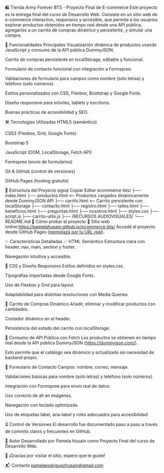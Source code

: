 🛍️ Tienda Army Forever BTS - Proyecto Final de E-commerce
Este proyecto es la entrega final del curso de Desarrollo Web. Consiste en un sitio web de e-commerce interactivo, responsivo y accesible, que permite a los usuarios explorar productos obtenidos en tiempo real desde una API pública, agregarlos a un carrito de compras dinámico y persistente, y simular una compra.

📌 Funcionalidades Principales
Visualización dinámica de productos usando JavaScript y consumo de la API pública DummyJSON.

Carrito de compras persistente en localStorage, editable y funcional.

Formulario de contacto funcional con integración a Formspree.

Validaciones de formulario para campos como nombre (solo letras) y teléfono (solo números).

Estilos personalizados con CSS, Flexbox, Bootstrap y Google Fonts.

Diseño responsive para móviles, tablets y escritorio.

Buenas prácticas de accesibilidad y SEO.

🛠️ Tecnologías Utilizadas
HTML5 (semántico)

CSS3 (Flexbox, Grid, Google Fonts)

Bootstrap 5

JavaScript (DOM, LocalStorage, Fetch API)

Formspree (envío de formularios)

Git & GitHub (control de versiones)

GitHub Pages (hosting gratuito)

📁 Estructura del Proyecto
pgsql
Copiar
Editar
ecommerce-bts/
├── index.html
├── productos.html         <-- Productos cargados dinámicamente desde DummyJSON API
├── carrito.html           <-- Carrito persistente con localStorage
├── contacto.html
├── registro.html
├── talles.html
├── beneficios.html
├── preguntas.html
├── nosotros.html
├── styles.css
├── script.js
├── carrito-utils.js
├── /RECURSOS AUDIOVISUALES/
└── README.md
🚀 Cómo probar el proyecto
🔗 Sitio web online:https://pamelahusain.github.io/ecommerce-bts/
Accedé al proyecto desde GitHub Pages ([reemplazá por tu URL real](https://pamelahusain.github.io/ecommerce-bts/)).

✨ Características Detalladas
✅ HTML Semántico
Estructura clara con header, nav, main, section y footer.

Navegación intuitiva y accesible.

🎨 CSS y Diseño Responsivo
Estilos definidos en styles.css.

Tipografías importadas desde Google Fonts.

Uso de Flexbox y Grid para layout.

Adaptabilidad para distintas resoluciones con Media Queries.

🛒 Carrito de Compras Dinámico
Añadir, eliminar y modificar productos con cantidades.

Contador dinámico en el header.

Persistencia del estado del carrito con localStorage.

🔁 Consumo de API Pública con Fetch
Los productos se obtienen en tiempo real desde la API pública DummyJSON (https://dummyjson.com/).

Esto permite que el catálogo sea dinámico y actualizado sin necesidad de backend propio.

📩 Formulario de Contacto
Campos: nombre, correo, mensaje.

Validaciones básicas para nombre (solo letras) y teléfono (solo números).

Integración con Formspree para envío real de datos.

Uso correcto de alt en imágenes.

Navegación con teclado optimizada.

Uso de etiquetas label, aria-label y roles adecuados para accesibilidad.

⏳ Control de Versiones
El desarrollo fue documentado paso a paso a través de commits claros y frecuentes en GitHub.

🧾 Autor
Desarrollado por Pamela Husain como Proyecto Final del curso de Desarrollo Web.

💜 ¡Gracias por visitar el sitio, espero que te guste!

📬 Contacto
pamelarodriguezhusain@gmail.com

